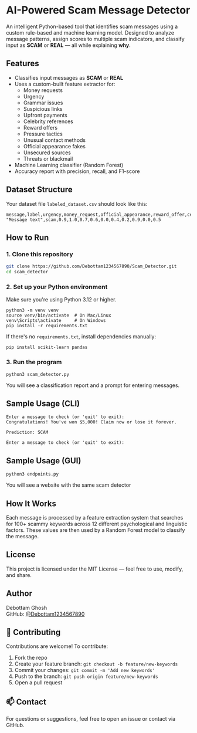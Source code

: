 # AI-Powered Scam Message Detector

An intelligent Python-based tool that identifies scam messages using a custom rule-based and machine learning model. Designed to analyze message patterns, assign scores to multiple scam indicators, and classify input as **SCAM** or **REAL** — all while explaining **why**.

## Features

- Classifies input messages as **SCAM** or **REAL**
- Uses a custom-built feature extractor for:
  - Money requests
  - Urgency
  - Grammar issues
  - Suspicious links
  - Upfront payments
  - Celebrity references
  - Reward offers
  - Pressure tactics
  - Unusual contact methods
  - Official appearance fakes
  - Unsecured sources
  - Threats or blackmail
- Machine Learning classifier (Random Forest)
- Accuracy report with precision, recall, and F1-score

## Dataset Structure

Your dataset file `labeled_dataset.csv` should look like this:

```
message,label,urgency,money_request,official_appearance,reward_offer,celebrity_reference,grammar_issues,unusual_contact_method,pressure_to_act,suspicious_link,upfront_payment
"Message text",scam,0.9,1.0,0.7,0.6,0.0,0.4,0.2,0.9,0.0,0.5
```

## How to Run

### 1. Clone this repository

```bash
git clone https://github.com/Debottam1234567890/Scam_Detector.git
cd scam_detector
```

### 2. Set up your Python environment

Make sure you're using Python 3.12 or higher.

```
python3 -m venv venv
source venv/bin/activate  # On Mac/Linux
venv\Scripts\activate     # On Windows
pip install -r requirements.txt
```

If there's no `requirements.txt`, install dependencies manually:

```
pip install scikit-learn pandas
```

### 3. Run the program

```
python3 scam_detector.py
```

You will see a classification report and a prompt for entering messages.

## Sample Usage (CLI)

```
Enter a message to check (or 'quit' to exit):
Congratulations! You've won $5,000! Claim now or lose it forever.

Prediction: SCAM

Enter a message to check (or 'quit' to exit):
```

## Sample Usage (GUI)
```
python3 endpoints.py
```

You will see a website with the same scam detector

## How It Works

Each message is processed by a feature extraction system that searches for 100+ scammy keywords across 12 different psychological and linguistic factors. These values are then used by a Random Forest model to classify the message.

## License

This project is licensed under the MIT License — feel free to use, modify, and share.

## Author

Debottam Ghosh  
GitHub: [@Debottam1234567890](https://github.com/Debottam1234567890)

## 🤝 Contributing

Contributions are welcome! To contribute:

1. Fork the repo
2. Create your feature branch: `git checkout -b feature/new-keywords`
3. Commit your changes: `git commit -m 'Add new keywords'`
4. Push to the branch: `git push origin feature/new-keywords`
5. Open a pull request

## 📫 Contact

For questions or suggestions, feel free to open an issue or contact via GitHub.
